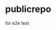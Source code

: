 # publicrepo
for e2e test













































































































































































































































































































































































































































































































































































































































































































































































































































































































































































































































































































































































































































































































































































































































































































































































































































































































































































































































































































































































































































































































































































































